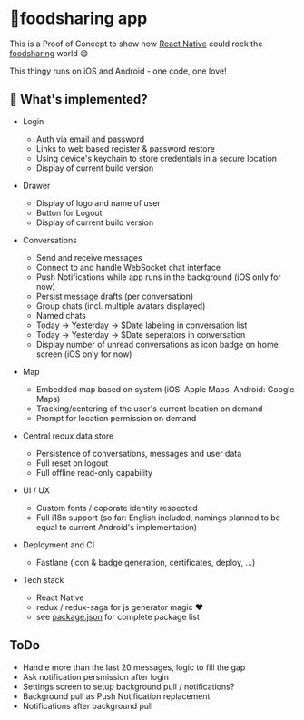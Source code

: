 # 🍴foodsharing app

This is a Proof of Concept to show how [React Native](https://github.com/facebook/react-native) could rock the [foodsharing](https://foodsharing.network) world :smile:

This thingy runs on iOS and Android - one code, one love!


## 🎉 What's implemented?

* Login
  * Auth via email and password
  * Links to web based register & password restore
  * Using device's keychain to store credentials in a secure location
  * Display of current build version

* Drawer
  * Display of logo and name of user
  * Button for Logout
  * Display of current build version

* Conversations
  * Send and receive messages
  * Connect to and handle WebSocket chat interface
  * Push Notifications while app runs in the background (iOS only for now)
  * Persist message drafts (per conversation)
  * Group chats (incl. multiple avatars displayed)
  * Named chats
  * Today -> Yesterday -> $Date labeling in conversation list
  * Today -> Yesterday -> $Date seperators in conversation
  * Display number of unread conversations as icon badge on home screen (iOS only for now)

* Map
  * Embedded map based on system (iOS: Apple Maps, Android: Google Maps)
  * Tracking/centering of the user's current location on demand
  * Prompt for location permission on demand

* Central redux data store
  * Persistence of conversations, messages and user data
  * Full reset on logout
  * Full offline read-only capability

* UI / UX
  * Custom fonts / coporate identity respected
  * Full i18n support (so far: English included, namings planned to be equal to current Android's implementation)

* Deployment and CI
  * Fastlane (icon & badge generation, certificates, deploy, ...)

* Tech stack
  * React Native
  * redux / redux-saga for js generator magic :heart:
  * see [package.json](https://github.com/rastapasta/foodsharing/blob/master/package.json) for complete package list

## ToDo
* Handle more than the last 20 messages, logic to fill the gap
* Ask notification persmission after login
* Settings screen to setup background pull / notifications?
* Background pull as Push Notification replacement
* Notifications after background pull
